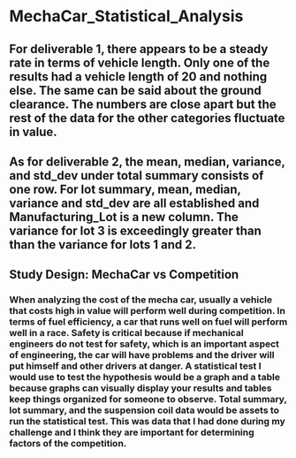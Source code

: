 # MechaCar_Statistical_Analysis
## For deliverable 1, there appears to be a steady rate in terms of vehicle length. Only one of the results had a vehicle length of 20 and nothing else. The same can be said about the ground clearance. The numbers are close apart but the rest of the data for the other categories fluctuate in value.
## As for deliverable 2, the mean, median, variance, and std_dev under total summary consists of one row. For lot summary, mean, median, variance and std_dev are all established and Manufacturing_Lot is a new column. The variance for lot 3 is exceedingly greater than than the variance for lots 1 and 2.







## Study Design: MechaCar vs Competition
### When analyzing the cost of the mecha car, usually a vehicle that costs high in value will perform well during competition. In terms of fuel efficiency, a car that runs well on fuel will perform well in a race. Safety is critical because if mechanical engineers do not test for safety, which is an important aspect of engineering, the car will have problems and the driver will put himself and other drivers at danger.                       A statistical test I would use to test the hypothesis would be a graph and a table because graphs can visually display your results and tables keep things organized for someone to observe. Total summary, lot summary, and the suspension coil data would be assets to run the statistical test. This was data that I had done during my challenge and I think they are important for determining factors of the competition.
